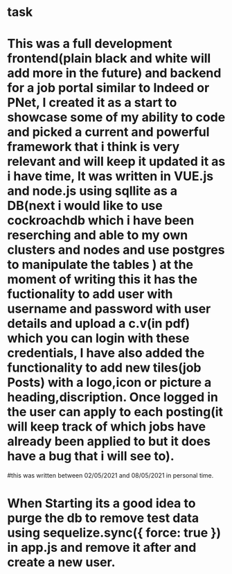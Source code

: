 # task
# This was a full development frontend(plain black and white will add more in the future) and backend for a job portal similar to Indeed or PNet, I created it as a start to showcase some of my ability to code and picked a current and powerful framework that i think is very relevant and will keep it updated it as i have time, It was written in VUE.js and node.js using sqllite as a DB(next i would like to use cockroachdb which i have been reserching and able to my own clusters and nodes and use postgres to manipulate the tables ) at the moment of writing this it has the fuctionality to add user with username and password with user details and upload a c.v(in pdf) which you can login with these credentials, I have also added the functionality to add new tiles(job Posts) with a logo,icon or picture a heading,discription. Once logged in the user can apply to each posting(it will keep track of which jobs have already been applied to but it does have a bug that i will see to).

#this was written between 02/05/2021 and 08/05/2021 in personal time.

# When Starting its a good idea to purge the db to remove test data using sequelize.sync({ force: true }) in app.js and remove it after and create a new user.
